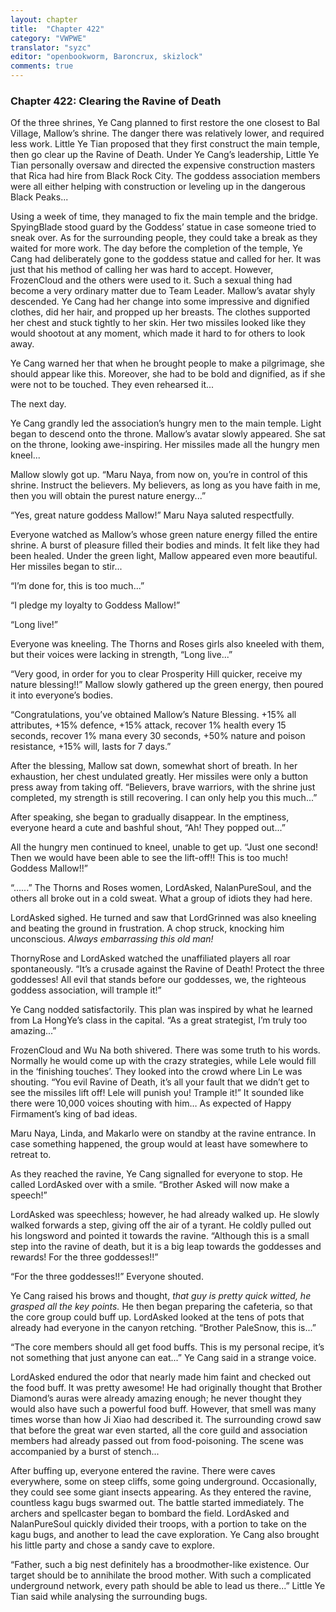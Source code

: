 ```yaml
---
layout: chapter
title:  "Chapter 422"
category: "VWPWE"
translator: "syzc"
editor: "openbookworm, Baroncrux, skizlock"
comments: true
---
```


### Chapter 422: Clearing the Ravine of Death

Of the three shrines, Ye Cang planned to first restore the one closest to Bal Village, Mallow’s shrine. The danger there was relatively lower, and required less work. Little Ye Tian proposed that they first construct the main temple, then go clear up the Ravine of Death. Under Ye Cang’s leadership, Little Ye Tian personally oversaw and directed the expensive construction masters that Rica had hire from Black Rock City. The goddess association members were all either helping with construction or leveling up in the dangerous Black Peaks...

Using a week of time, they managed to fix the main temple and the bridge. SpyingBlade stood guard by the Goddess’ statue in case someone tried to sneak over. As for the surrounding people, they could take a break as they waited for more work. The day before the completion of the temple, Ye Cang had deliberately gone to the goddess statue and called for her. It was just that his method of calling her was hard to accept. However, FrozenCloud and the others were used to it. Such a sexual thing had become a very ordinary matter due to Team Leader. Mallow’s avatar shyly descended. Ye Cang had her change into some impressive and dignified clothes, did her hair, and propped up her breasts. The clothes supported her chest and stuck tightly to her skin. Her two missiles looked like they would shootout at any moment, which made it hard to for others to look away.

Ye Cang warned her that when he brought people to make a pilgrimage, she should appear like this. Moreover, she had to be bold and dignified, as if she were not to be touched. They even rehearsed it...

The next day.

Ye Cang grandly led the association’s hungry men to the main temple. Light began to descend onto the throne. Mallow’s avatar slowly appeared. She sat on the throne, looking awe-inspiring. Her missiles made all the hungry men kneel...

Mallow slowly got up. “Maru Naya, from now on, you’re in control of this shrine. Instruct the believers. My believers, as long as you have faith in me, then you will obtain the purest nature energy...”

“Yes, great nature goddess Mallow!” Maru Naya saluted respectfully.

Everyone watched as Mallow’s whose green nature energy filled the entire shrine. A burst of pleasure filled their bodies and minds. It felt like they had been healed. Under the green light, Mallow appeared even more beautiful. Her missiles began to stir...

“I’m done for, this is too much...”

“I pledge my loyalty to Goddess Mallow!”

“Long live!”

Everyone was kneeling. The Thorns and Roses girls also kneeled with them, but their voices were lacking in strength, “Long live...”

“Very good, in order for you to clear Prosperity Hill quicker, receive my nature blessing!!” Mallow slowly gathered up the green energy, then poured it into everyone’s bodies.

“Congratulations, you’ve obtained Mallow’s Nature Blessing. +15% all attributes, +15% defence, +15% attack, recover 1% health every 15 seconds, recover 1% mana every 30 seconds, +50% nature and poison resistance, +15% will, lasts for 7 days.”

After the blessing, Mallow sat down, somewhat short of breath. In her exhaustion, her chest undulated greatly. Her missiles were only a button press away from taking off. “Believers, brave warriors, with the shrine just completed, my strength is still recovering. I can only help you this much...”

After speaking, she began to gradually disappear. In the emptiness, everyone heard a cute and bashful shout, “Ah! They popped out...”

All the hungry men continued to kneel, unable to get up. “Just one second! Then we would have been able to see the lift-off!! This is too much! Goddess Mallow!!”

“......” The Thorns and Roses women, LordAsked, NalanPureSoul, and the others all broke out in a cold sweat. What a group of idiots they had here.

LordAsked sighed. He turned and saw that LordGrinned was also kneeling and beating the ground in frustration. A chop struck, knocking him unconscious. *Always embarrassing this old man!*

ThornyRose and LordAsked watched the unaffiliated players all roar spontaneously. “It’s a crusade against the Ravine of Death! Protect the three goddesses! All evil that stands before our goddesses, we, the righteous goddess association, will trample it!”

Ye Cang nodded satisfactorily. This plan was inspired by what he learned from La HongYe’s class in the capital. “As a great strategist, I’m truly too amazing...”

FrozenCloud and Wu Na both shivered. There was some truth to his words. Normally he would come up with the crazy strategies, while Lele would fill in the ‘finishing touches’. They looked into the crowd where Lin Le was shouting. “You evil Ravine of Death, it’s all your fault that we didn’t get to see the missiles lift off! Lele will punish you! Trample it!” It sounded like there were 10,000 voices shouting with him… As expected of Happy Firmament’s king of bad ideas. 

Maru Naya, Linda, and Makarlo were on standby at the ravine entrance. In case something happened, the group would at least have somewhere to retreat to.

As they reached the ravine, Ye Cang signalled for everyone to stop. He called LordAsked over with a smile. “Brother Asked will now make a speech!”

LordAsked was speechless; however, he had already walked up. He slowly walked forwards a step, giving off the air of a tyrant. He coldly pulled out his longsword and pointed it towards the ravine. “Although this is a small step into the ravine of death, but it is a big leap towards the goddesses and rewards! For the three goddesses!!”

“For the three goddesses!!” Everyone shouted.

Ye Cang raised his brows and thought, *that guy is pretty quick witted, he grasped all the key points.* He then began preparing the cafeteria, so that the core group could buff up. LordAsked looked at the tens of pots that already had everyone in the canyon retching. “Brother PaleSnow, this is...”

“The core members should all get food buffs. This is my personal recipe, it’s not something that just anyone can eat...” Ye Cang said in a strange voice.

LordAsked endured the odor that nearly made him faint and checked out the food buff. It was pretty awesome! He had originally thought that Brother Diamond’s auras were already amazing enough; he never thought they would also have such a powerful food buff. However, that smell was many times worse than how Ji Xiao had described it. The surrounding crowd saw that before the great war even started, all the core guild and association members had already passed out from food-poisoning. The scene was accompanied by a burst of stench...

After buffing up, everyone entered the ravine. There were caves everywhere, some on steep cliffs, some going underground. Occasionally, they could see some giant insects appearing. As they entered the ravine, countless kagu bugs swarmed out. The battle started immediately. The archers and spellcaster began to bombard the field. LordAsked and NalanPureSoul quickly divided their troops, with a portion to take on the kagu bugs, and another to lead the cave exploration. Ye Cang also brought his little party and chose a sandy cave to explore. 

“Father, such a big nest definitely has a broodmother-like existence. Our target should be to annihilate the brood mother. With such a complicated underground network, every path should be able to lead us there...” Little Ye Tian said while analysing the surrounding bugs.

